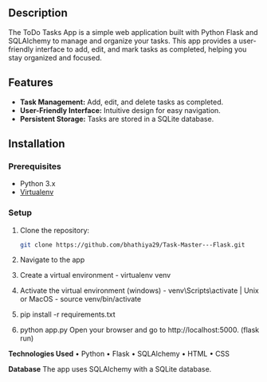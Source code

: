 ## Description

The ToDo Tasks App is a simple web application built with Python Flask and SQLAlchemy to manage and organize your tasks. This app provides a user-friendly interface to add, edit, and mark tasks as completed, helping you stay organized and focused.

## Features

- **Task Management:** Add, edit, and delete tasks as completed.
- **User-Friendly Interface:** Intuitive design for easy navigation.
- **Persistent Storage:** Tasks are stored in a SQLite database.

## Installation

### Prerequisites

- Python 3.x
- [Virtualenv](https://pypi.org/project/virtualenv/)

### Setup

1. Clone the repository:

   ```bash
   git clone https://github.com/bhathiya29/Task-Master---Flask.git

2. Navigate to the app
3. Create a virtual environment - virtualenv venv
4. Activate the virtual environment (windows) - venv\Scripts\activate | Unix or MacOS - source venv/bin/activate
5. pip install -r requirements.txt
6. python app.py  Open your browser and go to http://localhost:5000. (flask run)
 

**Technologies Used**
  • Python
  • Flask
  • SQLAlchemy
  • HTML
  • CSS

**Database**
The app uses SQLAlchemy with a SQLite database.

